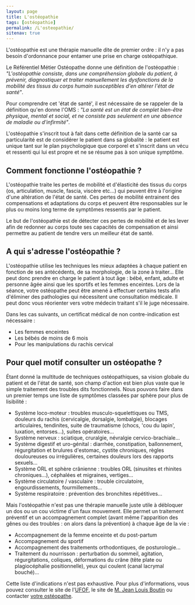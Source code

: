 ```yaml
---
layout: page
title: L'ostéopathie
tags: [ostéopathie]
permalink: /L'osteopathie/
sitenav: true
---
```


L'ostéopathie est une thérapie manuelle dite de premier ordre : il n'y a pas besoin d'ordonnance pour entamer une prise en charge ostéopathique.

Le Référentiel Métier Ostéopathe donne une définition de l'ostéopathie : 
*"L'ostéopathie consiste, dans une compréhension globale du patient,
à prévenir, diagnostiquer et traiter manuellement les dysfonctions de la mobilité des tissus du corps humain susceptibles d'en altérer l'état de santé"*.

Pour comprendre cet 'état de santé', il est nécessaire de se rappeler de la définition qu'en donne l'OMS :
*"La santé est un état de complet bien-être physique, mental et social, et ne consiste pas seulement en une absence de maladie ou d'infirmité"*.

L'ostéopathie s'inscrit tout à fait dans cette définition de la santé car sa particularité est de considérer le patient dans sa globalité : le patient est unique tant sur le plan psychologique que corporel et s'inscrit dans un vécu et ressenti qui lui est propre et ne se résume pas à son unique symptôme.

## Comment fonctionne l'ostéopathie ?
 
L'ostéopathie traite les pertes de mobilité et d'élasticité des tissus du corps (os, articulation, muscle, fascia, viscère etc...)
qui peuvent être à l'origine d'une altération de l'état de santé.
Ces pertes de mobilité entrainent des compensations et adaptations du corps et peuvent être responsables sur le plus ou moins long terme de symptômes ressentis par le patient.

Le but de l'ostéopathie est de détecter ces pertes de mobilité et de les lever afin de redonner au corps toute ses capacités de compensation et ainsi permettre au patient de tendre vers un meilleur état de santé.

## A qui s'adresse l'ostéopathie ? 

L'ostéopathie utilise les techniques les mieux adaptées à chaque patient en fonction de ses antécédents, de sa morphologie, de la zone à traiter...
Elle peut donc prendre en charge le patient à tout âge : bébé, enfant, adulte et personne âgée ainsi que les sportifs et les femmes enceintes.
Lors de la séance, votre ostéopathe peut être amené à effectuer certains tests afin d'éliminer des pathologies qui nécessitent une consultation médicale.
Il peut donc vous réorienter vers votre médecin traitant s'il le juge nécessaire.

Dans les cas suivants, un certificat médical de non contre-indication est nécessaire :

- Les femmes enceintes
- Les bébés de moins de 6 mois
- Pour les manipulations du rachis cervical

## Pour quel motif consulter un ostéopathe ?

Étant donné la multitude de techniques ostéopathiques, sa vision globale du patient et de l'état de santé,
son champ d'action est bien plus vaste que le simple traitement des troubles dits fonctionnels.
Nous pouvons faire dans un premier temps une liste de symptômes classées par sphère pour plus de lisibilité :

- Système loco-moteur :
  troubles musculo-squelettiques ou TMS, douleurs du rachis (cervicalgie, dorsalgie, lombalgie), blocages articulaires, tendinites, suite de traumatisme (chocs, 'cou du lapin', luxation, entorses...), suites opératoires...
- Système nerveux :
  sciatique, cruralgie, névralgie cervico-brachiale...
- Système digestif et uro-génital :
  diarrhée, constipation, ballonnement, régurgitation et brulures d'estomac, cystite chroniques, règles douloureuses ou irrégulières, certaines douleurs lors des rapports sexuels...
- Système ORL et sphère crânienne :
  troubles ORL (sinusites et rhinites chroniques...), céphalées et migraines, vertiges...
- Système circulatoire / vasculaire :
  trouble circulatoire, engourdissements, fourmillements...
- Système respiratoire :
  prévention des bronchites répétitives...

Mais l'ostéopathie n'est pas une thérapie manuelle juste utile à débloquer un dos ou un cou victime d'un faux mouvement.
Elle permet un traitement préventif et un accompagnement complet (avant même l'apparition des gênes ou des troubles : on alors dans la prévention) à chaque âge de la vie :

- Accompagnement de la femme enceinte et du post-partum
- Accompagnement du sportif
- Accompagnement des traitements orthodontiques, de posturologie...
- Traitement du nourrisson : perturbation du sommeil, agitation, régurgitations, coliques, déformations du crâne (tête plate ou plagiocéphalie positionnelle), yeux qui coulent (canal lacrymal bouché)...

Cette liste d'indications n'est pas exhaustive.
Pour plus d'informations, vous pouvez consulter le site de l'[UFOF](http://www.osteofrance.com/), le site de [M. Jean Louis Boutin](http://www.osteopathie-france.net/essai/associations/930-indic-osteo) ou contacter [votre ostéopathe](/Contact).
